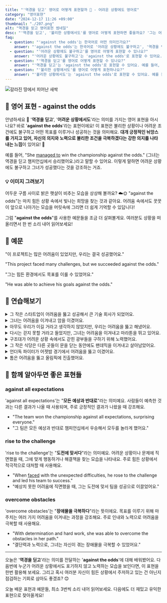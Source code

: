 ```yaml
---
title: "'역경을 딛고' 영어로 어떻게 표현할까 🌟 - 어려운 상황에도 영어로"
category: "영어표현"
date: "2024-12-17 11:26 +09:00"
thumbnail: "./207.png"
alt: "역경을 읻고 영어표현 썸네일"
desc: "'역경을 딛고', '불리한 상황에서도'를 영어로 어떻게 표현하면 좋을까요? '그는 어려운 상황에도 불구하고 꿈을 이루었어', '그녀는 역경을 딛고 성공했어' 등을 영어로 표현하는 법을 배워봅시다. 다양한 예문을 통해서 연습하고 본인의 표현으로 만들어 보세요."
faq:
  - question: "'against the odds'는 한국어로 어떤 의미인가요?"
    answer: "'against the odds'는 한국어로 '어려운 상황에도 불구하고', '역경을 딛고', '불리한 상황에서도' 등의 의미로 해석될 수 있어요."
  - question: "'어려운 상황에도 불구하고'를 영어로 어떻게 표현할 수 있나요?"
    answer: "'어려운 상황에도 불구하고'는 'against the odds'로 표현할 수 있어요. 예를 들어, '그는 어려운 상황에도 불구하고 꿈을 이루었어'는 'He achieved his dream against the odds'로 말할 수 있어요."
  - question: "'역경을 딛고'를 영어로 어떻게 표현할 수 있나요?"
    answer: "'역경을 딛고'는 'against the odds'로 표현할 수 있어요. 예를 들어, '그녀는 역경을 딛고 성공했어'는 'She succeeded against the odds'로 말할 수 있어요."
  - question: "'불리한 상황에서도'를 영어로 어떻게 표현하나요?"
    answer: "'불리한 상황에서도'는 'against the odds'로 표현할 수 있어요. 예를 들어, '그들은 불리한 상황에서도 팀워크를 발휘했어'는 'They showed teamwork against the odds'로 표현할 수 있어요."
---
```


![갈라진 땅에서 피어난 새싹](./207-1.jpg)

## 🌟 영어 표현 - against the odds

안녕하세요 👋 '**역경을 딛고**', '**어려운 상황에서도**'라는 의미를 가지는 영어 표현을 아시나요? 바로 '**against the odds**'라는 표현이에요! 이 표현은 불리한 상황이나 어려운 조건에도 불구하고 어떤 목표를 이루거나 성공하는 것을 의미해요. **대개 긍정적인 뉘앙스를 가지고 있어, 자신의 의지와 노력으로 불리한 조건을 극복하겠다는 강한 의지를 나타내는 느낌**이 있어요! 💪

예를 들어, "She [managed to](/blog/in-english/175.manage-to/) win the championship against the odds." (그녀는 역경을 딛고 챔피언십에서 승리했어요.)라고 말할 수 있어요. 이렇게 말하면 어려운 상황에도 불구하고 그녀가 성공했다는 것을 강조하는 거죠.

### 💡 이미지 그려보기

어두운 구름 사이로 밝은 햇살이 비추는 모습을 상상해 볼까요? ☁️🌞 "against the odds"는 마치 힘든 상황 속에서 빛나는 희망을 찾는 것과 같아요. 어려움 속에서도 꿋꿋이 앞으로 나아가는 모습을 머릿속에 그리면 더 쉽게 기억할 수 있답니다!

그럼 "**against the odds**"를 사용한 예문들을 조금 더 살펴볼게요. 여러분도 상황을 떠올리면서 한 번 소리 내어 읽어보세요!

## 📖 예문

"이 프로젝트는 많은 어려움이 있었지만, 우리는 결국 성공했어요."

"This project faced many challenges, but we succeeded against the odds."

"그는 힘든 환경에서도 목표를 이룰 수 있었어요."

"He was able to achieve his goals against the odds."

## 💬 연습해보기

<details>
<summary>그 작은 스타트업이 어려움을 뚫고 성공해서 큰 기술 회사가 되었어요.</summary>
<span>The small startup succeeded against the odds and became a major tech company.</span>
</details>

<details>
<summary>그녀는 어려움을 이겨내고 암을 이겼어요.</summary>
<span>She beat cancer against the odds.</span>
</details>

<details>
<summary>아무도 우리가 이길 거라고 생각하지 않았지만, 우리는 어려움을 뚫고 해냈어요.</summary>
<span>Nobody thought we'd win, but we pulled it off against the odds.</span>
</details>

<details>
<summary>다시는 걷지 못할 거라고 들었지만, 그녀는 어려움을 이겨내고 마라톤을 뛰고 있어요.</summary>
<span>Despite being told she'd never walk again, she's running marathons against all odds.</span>
</details>

<details>
<summary>구조대가 어려운 상황 속에서도 갇힌 광부들을 구하기 위해 노력했어요.</summary>
<span>The rescue team worked against the odds to <a href="/blog/in-english/293.save/">save</a> the trapped miners.</span>
</details>

<details>
<summary>그 작은 식당은 다른 곳들이 문을 닫는 동안에도 팬데믹을 이겨내고 살아남았어요.</summary>
<span>The tiny restaurant survived the pandemic against the odds while others closed down.</span>
</details>

<details>
<summary>언더독 파이터가 어젯밤 경기에서 어려움을 뚫고 이겼어요.</summary>
<span>The underdog fighter won against the odds in last night's match.</span>
</details>

<details>
<summary>톰은 어려움을 뚫고 올림픽에 진출했어요.</summary>
<span>Tom <a href="/blog/in-english/244.make-it/">made it</a> to the Olympics against the odds.</span>
</details>

## 🤝 함께 알아두면 좋은 표현들

### against all expectations

'against all expectations'는 "**모든 예상과 반대로**"라는 의미예요. 사람들이 예측한 것과는 다른 결과가 나올 때 사용되며, 주로 긍정적인 결과가 나왔을 때 강조해요.

- "The team won the championship against all expectations, surprising everyone."
- "그 팀은 모든 예상과 반대로 챔피언십에서 우승해서 모두를 놀라게 했어요."

### rise to the challenge

'rise to the challenge'는 "**도전에 맞서다**"라는 의미예요. 어려운 상황이나 문제에 직면했을 때, 그에 맞게 행동하거나 해결책을 찾는 모습을 나타내요. 주로 힘든 상황에서 적극적으로 대처할 때 사용해요.

- "When [faced](/blog/in-english/144.face-something/) with the unexpected difficulties, he rose to the challenge and led his team to success."
- "예상치 못한 어려움에 직면했을 때, 그는 도전에 맞서 팀을 성공으로 이끌었어요."

### overcome obstacles

'overcome obstacles'는 "**장애물을 극복하다**"라는 뜻이에요. 목표를 이루기 위해 마주치는 여러 가지 어려움을 이겨내는 과정을 강조해요. 주로 인내와 노력으로 어려움을 극복할 때 사용해요.

- "With determination and hard work, she was able to overcome the obstacles in her path."
- "결단력과 노력으로, 그녀는 자신이 겪는 장애물을 극복할 수 있었어요."

---

오늘은 '**역경을 딛고**'라는 의미를 전달하는 '**against the odds**'에 대해 배워봤어요. 다음번에 누군가 어려운 상황에서도 포기하지 않고 노력하는 모습을 보인다면, 이 표현을 한번 활용해 보세요. 그리고 혹시 여러분 자신이 힘든 상황에서 주저하고 있는 건 아닌지 점검하는 기회로 삼아도 좋겠죠? 😊

오늘 배운 표현과 예문들, 최소 3번씩 소리 내어 읽어보세요. 다음에도 더 재밌고 유익한 표현으로 찾아올게요!
